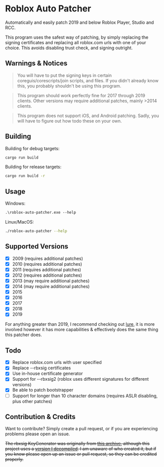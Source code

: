 # Roblox Auto Patcher
Automatically and easily patch 2019 and below Roblox Player, Studio and RCC.

This program uses the safest way of patching, by simply replacing the signing certificates and replacing all roblox.com urls with one of your choice. This avoids disabling trust check, and signing outright.

## Warnings & Notices
> You will have to put the signing keys in certain coreguis/corescripts/join scripts, and files. If you didn't already know this, you probably shouldn't be using this program.

> This program should work perfectly fine for 2017 through 2019 clients. Other versions may require additional patches, mainly >2014 clients.

> This program does not support iOS, and Android patching. Sadly, you will have to figure out how todo these on your own.

## Building

Building for debug targets:
```bash
cargo run build
```

Building for release targets:
```bash
cargo run build -r
```

## Usage
Windows:
```ps
.\roblox-auto-patcher.exe --help
```

Linux/MacOS:
```bash
./roblox-auto-patcher --help
```

## Supported Versions
- [x] 2009 (requires additional patches)
- [x] 2010 (requires additional patches)
- [x] 2011 (requires additional patches)
- [x] 2012 (requires additional patches)
- [x] 2013 (may require additional patches)
- [x] 2014 (may require additional patches)
- [x] 2015
- [x] 2016
- [x] 2017
- [x] 2018 
- [x] 2019

For anything greater than 2019, I recommend checking out [lure](https://github.com/lrre-foss/lure), it is more involved however it has more capabilities & effectively does the same thing this patcher does.

## Todo
- [x] Replace roblox.com urls with user specified
- [x] Replace --rbxsig certificates
- [x] Use in-house certificate generator
- [x] Support for --rbxsig2 (roblox uses different signatures for different versions)
- [x] Be able to patch bootstrapper
- [ ] Support for longer than 10 character domains (requires ASLR disabling, plus other patches)

## Contribution & Credits
Want to contribute? Simply create a pull request, or if you are experiencing problems please open an issue.

~~The rbxsig KeyGenerator was originally from [this archive](https://www.mediafire.com/file/msbfxp1ades6v9j/tools.zip/file), although this project uses a [version I decompiled](https://github.com/worships/Roblox-KeyGenerator-Decompiled). I am unaware of who created it, but if you know please open up an issue or pull request, so they can be credited properly.~~

